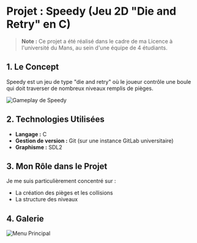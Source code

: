 # Projet : Speedy (Jeu 2D "Die and Retry" en C)
> **Note :** Ce projet a été réalisé dans le cadre de ma Licence à l'université du Mans, au sein d'une équipe de 4 étudiants.

## 1. Le Concept

Speedy est un jeu de type "die and retry" où le joueur contrôle une boule qui doit traverser de nombreux niveaux remplis de pièges.

![Gameplay de Speedy](assets/gameplay.gif)

## 2. Technologies Utilisées

* **Langage :** C
* **Gestion de version :** Git (sur une instance GitLab universitaire)
* **Graphisme :** SDL2

## 3. Mon Rôle dans le Projet

Je me suis particulièrement concentré sur :

* La création des pièges et les collisions
* La structure des niveaux

## 4. Galerie

![Menu Principal](assets/menu.png)
